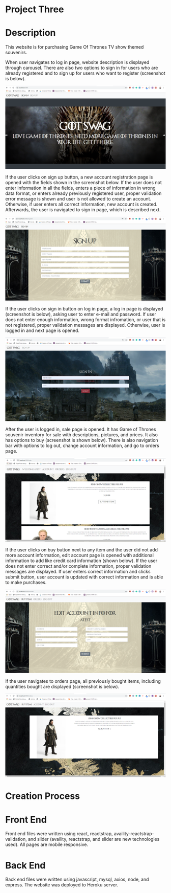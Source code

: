 # Project Three

# Description

This website is for purchasing Game Of Thrones TV show themed souvenirs.

When user navigates to log in page, website description is displayed through carousel. There are also two options to sign in for users who are already registered and to sign up for users who want to register (screenshot is below). 

![home](client/public/images/home.PNG)

If the user clicks on sign up button, a new account registration page is opened with the fields shown in the screenshot below. If the user does not enter information in all the fields, enters a piece of information in wrong data format, or enters already previously registered user, proper validation error message is shown and user is not allowed to create an account. Otherwise, if user enters all correct information, new account is created. Afterwards, the user is navigated to sign in page, which is described next.

![signup](client/public/images/signup.PNG)

If the user clicks on sign in button on log in page, a log in page is displayed (screenshot is below), asking user to enter e-mail and password. If user does not enter enough information, wrong format infromation, or user that is not registered, proper validation messages are displayed. Otherwise, user is logged in and next page is opened.

![signin](client/public/images/signin.PNG)

After the user is logged in, sale page is opened. It has Game of Thrones souvenir inventory for sale with descriptions, pictures, and prices. It also has options to buy (screenshot is shown below). There is also navigation bar with options to log out, change account information, and go to orders page.

![sale](client/public/images/sale.PNG)

If the user clicks on buy button next to any item and the user did not add more account information, edit account page is opened with additional information to add like credit card information (shown below). If the user does not enter correct and/or complete information, proper validation messages are displayed. If user enters correct information and clicks submit button, user account is updated with correct information and is able to make purchases.

![account](client/public/images/account.PNG)

If the user navigates to orders page, all previously bought items, including quantities bought are displayed (screenshot is below).

![order](client/public/images/order.PNG)

# Creation Process

# Front End

Front end files were written using react, reactstrap, availity-reactstrap-validation, and slider (availity, reactstrap, and slider are new technologies used). All pages are mobile responsive.

# Back End

Back end files were written using javascript, mysql, axios, node, and express. The website was deployed to Heroku server.

